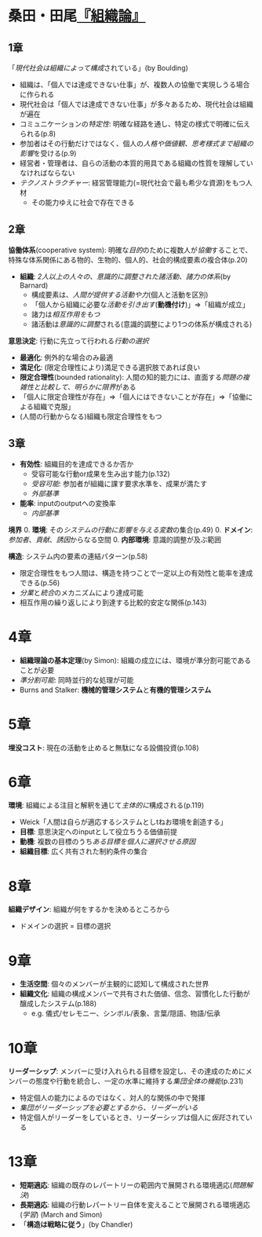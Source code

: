 # 桑田・田尾[『組織論』](urn:isbn:4641124124)

## 1章
「*現代社会は組織によって構成*されている」(by Boulding)
- 組織は、「個人では達成できない仕事」が、複数人の協働で実現しうる場合に作られる
- 現代社会は「個人では達成できない仕事」が多々あるため、現代社会は組織が遍在
- コミュニケーションの*特定性*: 明確な経路を通し、特定の様式で明確に伝えられる(p.8)
- 参加者はその行動だけではなく、個人の*人格や価値観、思考様式まで組織の影響*を受ける(p.9)
- 経営者・管理者は、自らの活動の本質的用具である組織の性質を理解していなければならない
- *テクノストラクチャー*: 経営管理能力(=現代社会で最も希少な資源)をもつ人材
	- その能力ゆえに社会で存在できる

## 2章
**協働体系**(cooperative system): 明確な*目的*のために複数人が*協働*することで、特殊な体系関係にある物的、生物的、個人的、社会的構成要素の複合体(p.20)
- **組織**: *2人以上の人々の、意識的に調整された諸活動、諸力の体系*(by Barnard)
	- 構成要素は、*人間が提供する活動や力*(個人と活動を区別)
	- 「個人から組織に必要な*活動を引き出す*(**動機付け**)」⇒「組織が成立」
	- 諸力は*相互作用をもつ*
	- 諸活動は*意識的に調整*される(意識的調整により1つの体系が構成される)

**意思決定**: 行動に先立って行われる*行動の選択*
- **最適化**: 例外的な場合のみ最適
- **満足化**: (限定合理性により)満足できる選択肢であれば良い
- **限定合理性**(bounded rationality): 人間の知的能力には、直面する*問題の複雑性と比較して、明らかに限界*がある
- 「個人に限定合理性が存在」⇒「個人にはできないことが存在」⇒「協働による組織で克服」
- (人間の行動からなる)組織も限定合理性をもつ

## 3章
- **有効性**: 組織目的を達成できるか否か
	- 受容可能な行動or成果を生み出す能力(p.132)
	- *受容可能*: 参加者が組織に課す要求水準を、成果が満たす
	- *外部基準*
- **能率**: inputのoutputへの変換率
	- *内部基準*

**境界**
0. **環境**: その*システムの行動に影響を与える変数*の集合(p.49)
0. **ドメイン**: *参加者*、*貢献*、*誘因*からなる空間
0. **内部環境**: 意識的調整が及ぶ範囲

**構造**: システム内の要素の連結パターン(p.58)
- 限定合理性をもつ人間は、構造を持つことで一定以上の有効性と能率を達成できる(p.56)
- *分業*と*統合*のメカニズムにより達成可能
- 相互作用の繰り返しにより到達する比較的安定な関係(p.143)

# 4章
- **組織理論の基本定理**(by Simon): 組織の成立には、環境が準分割可能であることが必要
- *準分割可能*: 同時並行的な処理が可能
- Burns and Stalker: **機械的管理システム**と**有機的管理システム**

# 5章
**埋没コスト**: 現在の活動を止めると無駄になる設備投資(p.108)

# 6章
**環境**: 組織による注目と解釈を通じて*主体的に*構成される(p.119)
- Weick「人間は自らが適応するシステムとしtねお環境を創造する」
- **目標**: 意思決定へのinputとして役立ちうる価値前提
- **動機**: 複数の目標のうち*ある目標を個人に選択させる原因*
- **組織目標**: 広く共有された制約条件の集合

# 8章
**組織デザイン**: 組織が何をするかを決めるところから
- ドメインの選択 = 目標の選択

# 9章
- **生活空間**: 個々のメンバーが主観的に認知して構成された世界
- **組織文化**: 組織の構成メンバーで共有された価値、信念、習慣化した行動が醸成したシステム(p.188)
	- e.g. 儀式/セレモニー、シンボル/表象、言葉/隠語、物語/伝承

# 10章
**リーダーシップ**: メンバーに受け入れられる目標を設定し、その達成のためにメンバーの態度や行動を統合し、一定の水準に維持する*集団全体の機能*(p.231)
- 特定個人の能力によるのではなく、対人的な関係の中で発揮
- *集団がリーダーシップを必要とするから、リーダーがいる*
- 特定個人がリーダーをしているとき、リーダーシップは個人に*仮託*されている

# 13章
- **短期適応**: 組織の既存のレパートリーの範囲内で展開される環境適応(*問題解決*)
- **長期適応**: 組織の行動レパートリー自体を変えることで展開される環境適応(*学習*) (March and Simon)
- 「**構造は戦略に従う**」(by Chandler)
